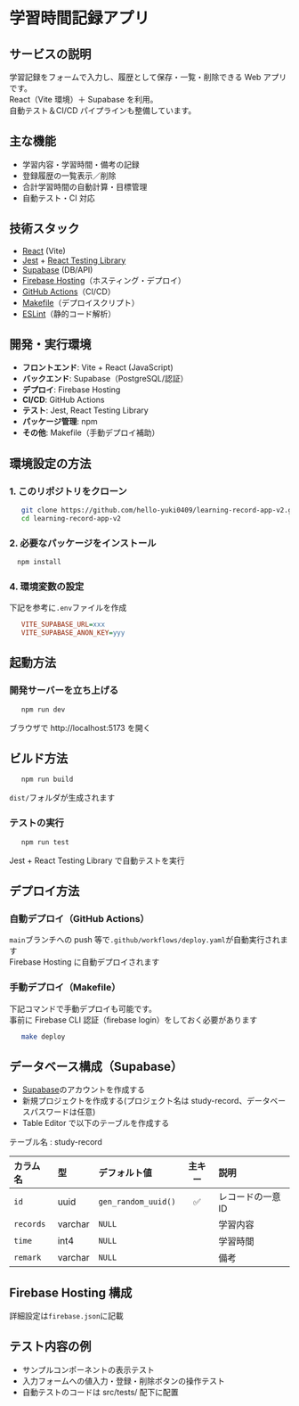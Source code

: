 # 学習時間記録アプリ

## サービスの説明

学習記録をフォームで入力し、履歴として保存・一覧・削除できる Web アプリです。  
React（Vite 環境）＋ Supabase を利用。  
自動テスト＆CI/CD パイプラインも整備しています。

## 主な機能

- 学習内容・学習時間・備考の記録
- 登録履歴の一覧表示／削除
- 合計学習時間の自動計算・目標管理
- 自動テスト・CI 対応

## 技術スタック

- [React](https://react.dev/) (Vite)
- [Jest](https://jestjs.io/) + [React Testing Library](https://testing-library.com/)
- [Supabase](https://supabase.com/) (DB/API)
- [Firebase Hosting](https://firebase.google.com/?hl=ja)（ホスティング・デプロイ）
- [GitHub Actions](https://docs.github.com/ja/actions)（CI/CD）
- [Makefile](https://www.gnu.org/software/make/manual/make.html)（デプロイスクリプト）
- [ESLint](https://eslint.org/)（静的コード解析）

## 開発・実行環境

- **フロントエンド**: Vite + React (JavaScript)
- **バックエンド**: Supabase（PostgreSQL/認証）
- **デプロイ**: Firebase Hosting
- **CI/CD**: GitHub Actions
- **テスト**: Jest, React Testing Library
- **パッケージ管理**: npm
- **その他**: Makefile（手動デプロイ補助）

## 環境設定の方法

### 1. このリポジトリをクローン

```bash
   git clone https://github.com/hello-yuki0409/learning-record-app-v2.git
   cd learning-record-app-v2
```

### 2. 必要なパッケージをインストール

```bash
  npm install
```

### 4. 環境変数の設定

下記を参考に`.env`ファイルを作成

```ini
   VITE_SUPABASE_URL=xxx
   VITE_SUPABASE_ANON_KEY=yyy
```

## 起動方法

### 開発サーバーを立ち上げる

```bash
   npm run dev
```

ブラウザで http://localhost:5173 を開く

## ビルド方法

```bash
   npm run build
```

`dist/`フォルダが生成されます

### テストの実行

```bash
   npm run test
```

Jest + React Testing Library で自動テストを実行

## デプロイ方法

### 自動デプロイ（GitHub Actions）

`main`ブランチへの push 等で`.github/workflows/deploy.yaml`が自動実行されます<br>
Firebase Hosting に自動デプロイされます

### 手動デプロイ（Makefile）

下記コマンドで手動デプロイも可能です。<br>
事前に Firebase CLI 認証（firebase login）をしておく必要があります

```bash
   make deploy
```

## データベース構成（Supabase）

- [Supabase](https://supabase.com/)のアカウントを作成する
- 新規プロジェクトを作成する(プロジェクト名は study-record、データベースパスワードは任意)
- Table Editor で以下のテーブルを作成する

テーブル名 : study-record

| カラム名  | 型      | デフォルト値        | 主キー | 説明              |
| :-------- | :------ | :------------------ | :----: | :---------------- |
| `id`      | uuid    | `gen_random_uuid()` |   ✅   | レコードの一意 ID |
| `records` | varchar | `NULL`              |        | 学習内容          |
| `time`    | int4    | `NULL`              |        | 学習時間          |
| `remark`  | varchar | `NULL`              |        | 備考              |

## Firebase Hosting 構成

詳細設定は`firebase.json`に記載

## テスト内容の例

- サンプルコンポーネントの表示テスト
- 入力フォームへの値入力・登録・削除ボタンの操作テスト
- 自動テストのコードは src/tests/ 配下に配置
